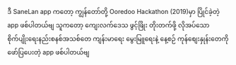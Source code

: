 ဒီ SaneLan app ကတော့ ကျွန်တော်တို့ Ooredoo Hackathon (2019)မှာ ပြိုင်ခဲ့တဲ့ app ဖစ်ပါတယ်ဗျ သူကတော့ ကျေးလက်ဒေသ ဖွင့်ဖြိုး တိုးတက်ဖို့ လိုအပ်သော စိုက်ပျိုးရေးနည်းစနစ်အသစ်တေ ကျန်းမာရေး မွေးမြူရေးနဲ့ နေ့စဉ် ကုန်စျေးနှုန်းတေကို ဖော်ပြပေးတဲ့  app ဖစ်ပါတယ်ဗျ
